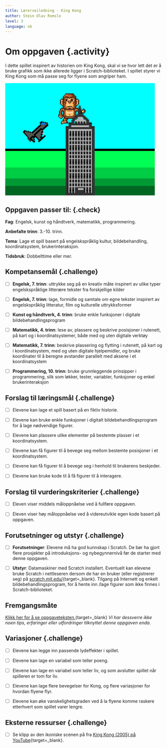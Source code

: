 ```yaml
---
title: Lærerveiledning - King Kong
author: Stein Olav Romslo
level: 3
language: nb
---
```



# Om oppgaven {.activity}

I dette spillet inspirert av historien om King Kong, skal vi se hvor lett det er
å bruke grafikk som ikke allerede ligger i Scratch-biblioteket. I spillet styrer
vi King Kong som må passe seg for flyene som angriper ham.

![Bilde av King Kong som passer seg for fly](kingkong.png)

## Oppgaven passer til: {.check}

 __Fag__: Engelsk, kunst og håndtverk, matematikk, programmering.
 
__Anbefalte trinn__: 3.-10. trinn.

__Tema__: Lage et spill basert på engelskspråklig kultur, bildebehandling,
koordinatsystem, brukerinteraksjon.

__Tidsbruk__: Dobbelttime eller mer.

## Kompetansemål {.challenge}

- [ ] __Engelsk, 7. trinn__: uttrykke seg på en kreativ måte inspirert av ulike
      typer engelskspråklige litterære tekster fra forskjellige kilder

- [ ] __Engelsk, 7. trinn__: lage, formidle og samtale om egne tekster inspirert
      av engelskspråklig litteratur, film og kulturelle uttrykksformer

- [ ] __Kunst og håndtverk, 4. trinn__: bruke enkle funksjoner i digitale
      bildebehandlingsprogram

- [ ] __Matematikk, 4. trinn__: lese av, plassere og beskrive posisjoner i
      rutenett, på kart og i koordinatsystemer, både med og uten digitale
      verktøy

- [ ] __Matematikk, 7. trinn__: beskrive plassering og flytting i rutenett, på
      kart og i koordinatsystem, med og uten digitale hjelpemidler, og bruke
      koordinater til å beregne avstander parallelt med aksene i et
      koordinatsystem

- [ ] __Programmering, 10. trinn__: bruke grunnleggende prinsipper i
      programmering, slik som løkker, tester, variabler, funksjoner og enkel
      brukerinteraksjon

## Forslag til læringsmål {.challenge}

- [ ] Elevene kan lage et spill basert på en fiktiv historie.

- [ ] Elevene kan bruke enkle funksjoner i digitalt bildebehandlingsprogram for
      å lage nødvendige figurer.

- [ ] Elevene kan plassere ulike elementer på bestemte plasser i et
      koordinatsystem.

- [ ] Elevene kan få figurer til å bevege seg mellom bestemte posisjoner i et
      koordinatsystem.

- [ ] Elevene kan få figurer til å bevege seg i henhold til brukerens beskjeder.

- [ ] Elevene kan bruke kode til å få figurer til å interagere.

## Forslag til vurderingskriterier {.challenge}

- [ ] Eleven viser middels måloppnåelse ved å fullføre oppgaven.

- [ ] Eleven viser høy måloppnåelse ved å videreutvikle egen kode basert på oppgaven.

## Forutsetninger og utstyr {.challenge}

- [ ] __Forutsetninger__: Elevene må ha god kunnskap i Scratch. De bør ha gjort
      flere prosjekter på introduksjons- og nybegynnernivå før de starter med
      denne oppgaven.

- [ ] __Utstyr__: Datamaskiner med Scratch installert. Eventuelt kan elevene
      bruke Scratch i nettleseren dersom de har en bruker (eller registrerer
      seg) på [scratch.mit.edu/](http://scratch.mit.edu/){target=_blank}.
      Tilgang på Internett og enkelt bildebehandlingsprogram, for å hente inn
      /lage figurer som ikke finnes i Scratch-biblioteket.

## Fremgangsmåte

[Klikk her for å se oppgaveteksten.](../kingkong/kingkong.html){target=_blank}
_Vi har dessverre ikke noen tips, erfaringer eller utfordringer tilknyttet denne
oppgaven enda._

## Variasjoner {.challenge}

- [ ] Elevene kan legge inn passende lydeffekter i spillet.

- [ ] Elevene kan lage en variabel som teller poeng.

- [ ] Elevene kan lage en variabel som teller liv, og som avslutter spillet når
      spilleren er tom for liv.

- [ ] Elevene kan lage flere bevegelser for Kong, og flere variasjoner for
      hvordan flyene flyr.

- [ ] Elevene kan øke vanskelighetsgraden ved å la flyene komme raskere
      etterhvert som spillet varer lengre.

## Eksterne ressurser {.challenge}

- [ ] Se klipp av den ikoniske scenen på fra [King Kong (2005) på
      YouTube](https://www.youtube.com/watch?v=NoD85qZhkWY){target=_blank}.

